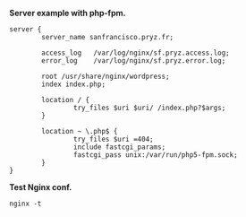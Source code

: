 **Server example with php-fpm.**

    server {
            server_name sanfrancisco.pryz.fr;

            access_log   /var/log/nginx/sf.pryz.access.log;
            error_log    /var/log/nginx/sf.pryz.error.log;

            root /usr/share/nginx/wordpress;
            index index.php;

            location / {
                    try_files $uri $uri/ /index.php?$args;
            }

            location ~ \.php$ {
                    try_files $uri =404;
                    include fastcgi_params;
                    fastcgi_pass unix:/var/run/php5-fpm.sock;
            }
    }

**Test Nginx conf.**

    nginx -t

